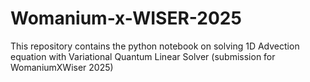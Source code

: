 # Womanium-x-WISER-2025

This repository contains the python notebook on solving 1D Advection equation with Variational Quantum Linear Solver (submission for WomaniumXWiser 2025)

